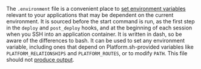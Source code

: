 The `.environment` file is a convenient place to [set environment variables](https://docs.platform.sh/development/variables/set-variables.html#set-variables-via-script) relevant to your applications that may be dependent on the current environment. It is sourced before the start command is run, as the first step in the `deploy` and `post_deploy` hooks, and at the beginning of each session when you SSH into an application container. It is written in dash, so be aware of the differences to bash. It can be used to set any environment variable, including ones that depend on Platform.sh-provided variables like `PLATFORM_RELATIONSHIPS` and `PLATFORM_ROUTES`, or to modify `PATH`. This file should not [produce output](https://docs.platform.sh/development/variables/set-variables.html#testing-environment-scripts).